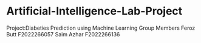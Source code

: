 # Artificial-Intelligence-Lab-Project
Project:Diabeties Prediction using Machine Learning Group Members Feroz Butt F2022266057 Saim Azhar F2022266136

